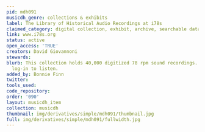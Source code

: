 ```yaml
---
pid: mdh091
musicdh_genre: collections & exhibits
label: The Library of Historical Audio Recordings at i78s
claimed_category: digital collection, exhibit, archive, searchable database
link: www.i78s.org
status: active
open_access: 'TRUE'
creators: David Giovannoni
stewards:
blurb: This collection holds 40,000 digitized 78 rpm sound recordings. Requires free
  log-in to listen.
added_by: Bonnie Finn
twitter:
tools_used:
code_repository:
order: '090'
layout: musicdh_item
collection: musicdh
thumbnail: img/derivatives/simple/mdh091/thumbnail.jpg
full: img/derivatives/simple/mdh091/fullwidth.jpg
---
```

